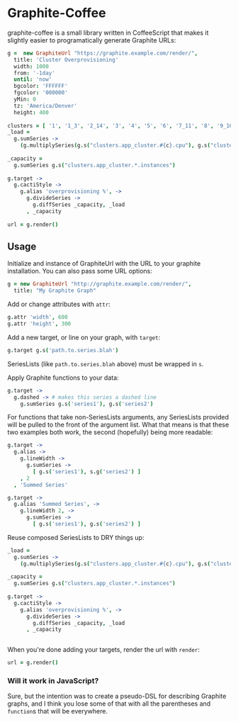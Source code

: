 # Graphite-Coffee

graphite-coffee is a small library written in CoffeeScript that makes it
slightly easier to programatically generate Graphite URLs:

```coffee
g =  new GraphiteUrl "https://graphite.example.com/render/",
  title: 'Cluster Overprovisioning'
  width: 1000
  from: '-1day'
  until: 'now'
  bgcolor: 'FFFFFF'
  fgcolor: '000000'
  yMin: 0
  tz: 'America/Denver'
  height: 400
 
clusters = [ '1', '1_3', '2_14', '3', '4', '5', '6', '7_11', '8', '9_10', '12_13' ]
_load =
  g.sumSeries ->
    (g.multiplySeries(g.s("clusters.app_cluster.#{c}.cpu"), g.s("clusters.app_cluster.#{c}.instances")) for c in clusters)
 
_capacity =
  g.sumSeries g.s("clusters.app_cluster.*.instances")
 
g.target ->
  g.cactiStyle ->
    g.alias 'overprovisioning %', ->
      g.divideSeries ->
        g.diffSeries _capacity, _load
      , _capacity
 
url = g.render()
```

## Usage

Initialize and instance of GraphiteUrl with the URL to your graphite
installation. You can also pass some URL options:

```coffee
g = new GraphiteUrl "http://graphite.example.com/render/",
  title: "My Graphite Graph"
```

Add or change attributes with `attr`:

```coffee
g.attr 'width', 600
g.attr 'height', 300
```

Add a new target, or line on your graph, with `target`:

```coffee
g.target g.s('path.to.series.blah')
```

SeriesLists (like `path.to.series.blah` above) must be wrapped in `s`.

Apply Graphite functions to your data:

```coffee
g.target ->
  g.dashed -> # makes this series a dashed line
    g.sumSeries g.s('series1'), g.s('series2')
```

For functions that take non-SeriesLists arguments, any SeriesLists
provided will be pulled to the front of the argument list. What that
means is that these two examples both work, the second (hopefully) being
more readable:

```coffee
g.target ->
  g.alias ->
    g.lineWidth ->
      g.sumSeries ->
        [ g.s('series1'), s.g('series2') ]
    , 2
  , 'Summed Series'

g.target ->
  g.alias 'Summed Series', ->
    g.lineWidth 2, ->
      g.sumSeries ->
        [ g.s('series1'), g.s('series2') ]
```

Reuse composed SeriesLists to DRY things up:

```coffee
_load =
  g.sumSeries ->
    (g.multiplySeries(g.s("clusters.app_cluster.#{c}.cpu"), g.s("clusters.app_cluster.#{c}.instances")) for c in [1..10])
 
_capacity =
  g.sumSeries g.s("clusters.app_cluster.*.instances")
 
g.target ->
  g.cactiStyle ->
    g.alias 'overprovisioning %', ->
      g.divideSeries ->
        g.diffSeries _capacity, _load
      , _capacity
 
```

When you're done adding your targets, render the url with `render`:

```coffee
url = g.render()
```

### Will it work in JavaScript?

Sure, but the intention was to create a pseudo-DSL for describing
Graphite graphs, and I think you lose some of that with all the
parentheses and `function`s that will be everywhere.
